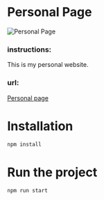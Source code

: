 # Personal Page

![Personal Page](./design/desktop-preview.jpg)

<h3>instructions:</h3>
<p>This is my personal website.</p>

<h3>url:</h3>
<a href="https://personal-page.jhonangulo.vercel.app/">Personal page</a>

# Installation
`npm install`

# Run the project
`npm run start`
